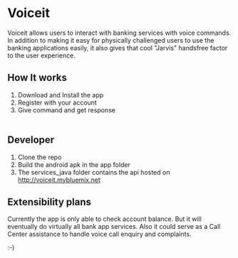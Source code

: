 # Voiceit
Voiceit allows users to interact with banking services with voice commands. <br />
In addition to making it easy for physically challenged users to use the banking applications easily, it also gives that cool "Jarvis" handsfree factor to the user experience.

## How It works

1. Download and Install the app <br />
2. Register with your account <br />
3. Give command and get response <br /><br/>

## Developer
 1. Clone the repo <br />
 2. Build the android apk in the app folder
 3. The services_java folder contains the api hosted on http://voiceit.mybluemix.net
 

## Extensibility plans
Currently the app is only able to check account balance. But it will eventually do virtually all bank app services. Also it could serve as a Call Center assistance to handle voice call enquiry and complaints.

:-)
